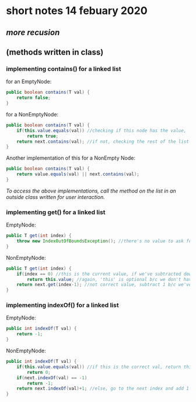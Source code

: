 # short notes 14 febuary 2020
## _more recusion_

(methods written in class)
---

### implementing contains() for a linked list
for an EmptyNode:   
```java
public boolean contains(T val) {
    return false;
}
```
   
for a NonEmptyNode:    
```java
public boolean contains(T val) {
    if(this.value.equals(val)) //checking if this node has the value, 'this' is optional
        return true;
    return next.contains(val); //if not, checking the rest of the list
}
```
    
Another implementation of this for a NonEmpty Node:
```java
public boolean contains(T val) {
    return value.equals(val) || next.contains(val);
}
```
    
_To access the above implementations, call the method on the list in an outside class
 written for user interaction._
    
### implementing get() for a linked list
EmptyNode:   
```java
public T get(int index) {
    throw new IndexOutOfBoundsException(); //there's no value to ask for, so just throw an error
}
```
    
NonEmptyNode:
```java
public T get(int index) {
    if(index == 0) //this is the current value, if we've subtracted down to 0 we're at the correct index
        return this.value; //again, 'this' is optional b/c we don't have a local variable
    return next.get(index-1); //not correct value, subtract 1 b/c we've check one and recurse
}
```
    
### implementing indexOf() for a linked list
EmptyNode:
```java
public int indexOf(T val) {
    return -1;
}
```
    
NonEmptyNode:
```java
public int indexOf(T val) {
    if(this.value.equals(val)) //if this is the correct val, return this
        return 0;
    if(next.indexOf(val) == -1)
        return -1;
    return next.indexOf(val)+1; //else, go to the next index and add 1 to keep tack
}
```
